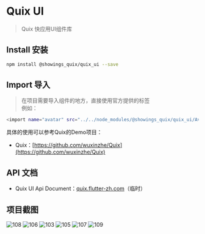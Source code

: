 # Quix UI
> Quix 快应用UI组件库

## Install 安装
``` bash
npm install @showings_quix/quix_ui --save
```

## Import 导入

> 在项目需要导入组件的地方，直接使用官方提供的<import/>标签  
> 例如：
```bash
<import name="avatar" src="../../node_modules/@showings_quix/quix_ui/Avatar"></import>
```

具体的使用可以参考Quix的Demo项目：  
- Quix：[https://github.com/wuxinzhe/Quix](https://github.com/wuxinzhe/Quix)

## API 文档

- Quix UI Api Document：[quix.flutter-zh.com](https://quix.flutter-zh.com/)（临时）

## 项目截图
![108](http://image.showings.com.cn/6.png-pre)
![106](http://image.showings.com.cn/1-pre)
![103](http://image.showings.com.cn/3-pre)
![105](http://image.showings.com.cn/4-pre)
![107](http://image.showings.com.cn/5-pre)
![109](http://image.showings.com.cn/7-pre)
